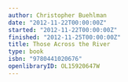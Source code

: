 ```yaml
---
author: Christopher Buehlman
date: "2012-11-22T00:00:00Z"
started: "2012-11-22T00:00:00Z"
finished: "2012-11-25T00:00:00Z"
title: Those Across the River
type: book
isbn: "9780441020676"
openlibraryID: OL15920647W
---
```

